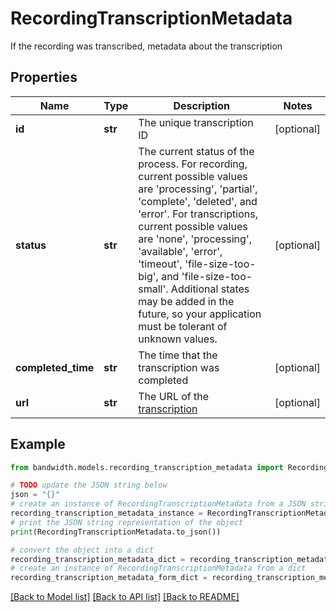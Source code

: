 # RecordingTranscriptionMetadata

If the recording was transcribed, metadata about the transcription

## Properties

Name | Type | Description | Notes
------------ | ------------- | ------------- | -------------
**id** | **str** | The unique transcription ID | [optional] 
**status** | **str** | The current status of the process. For recording, current possible values are &#39;processing&#39;, &#39;partial&#39;, &#39;complete&#39;, &#39;deleted&#39;, and &#39;error&#39;. For transcriptions, current possible values are &#39;none&#39;, &#39;processing&#39;, &#39;available&#39;, &#39;error&#39;, &#39;timeout&#39;, &#39;file-size-too-big&#39;, and &#39;file-size-too-small&#39;. Additional states may be added in the future, so your application must be tolerant of unknown values. | [optional] 
**completed_time** | **str** | The time that the transcription was completed | [optional] 
**url** | **str** | The URL of the [transcription](#operation/getCallTranscription) | [optional] 

## Example

```python
from bandwidth.models.recording_transcription_metadata import RecordingTranscriptionMetadata

# TODO update the JSON string below
json = "{}"
# create an instance of RecordingTranscriptionMetadata from a JSON string
recording_transcription_metadata_instance = RecordingTranscriptionMetadata.from_json(json)
# print the JSON string representation of the object
print(RecordingTranscriptionMetadata.to_json())

# convert the object into a dict
recording_transcription_metadata_dict = recording_transcription_metadata_instance.to_dict()
# create an instance of RecordingTranscriptionMetadata from a dict
recording_transcription_metadata_form_dict = recording_transcription_metadata.from_dict(recording_transcription_metadata_dict)
```
[[Back to Model list]](../README.md#documentation-for-models) [[Back to API list]](../README.md#documentation-for-api-endpoints) [[Back to README]](../README.md)


